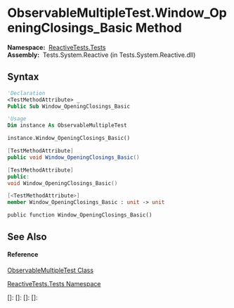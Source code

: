 # ObservableMultipleTest.Window\_OpeningClosings\_Basic Method

**Namespace:**  [ReactiveTests.Tests](ReactiveTests.Tests\ReactiveTests.Tests.md)  
**Assembly:**  Tests.System.Reactive (in Tests.System.Reactive.dll)

## Syntax

```vb
'Declaration
<TestMethodAttribute> _
Public Sub Window_OpeningClosings_Basic
```

```vb
'Usage
Dim instance As ObservableMultipleTest

instance.Window_OpeningClosings_Basic()
```

```csharp
[TestMethodAttribute]
public void Window_OpeningClosings_Basic()
```

```c++
[TestMethodAttribute]
public:
void Window_OpeningClosings_Basic()
```

```fsharp
[<TestMethodAttribute>]
member Window_OpeningClosings_Basic : unit -> unit 
```

```jscript
public function Window_OpeningClosings_Basic()
```

## See Also

#### Reference

[ObservableMultipleTest Class](ObservableMultipleTest\ObservableMultipleTest.md)

[ReactiveTests.Tests Namespace](ReactiveTests.Tests\ReactiveTests.Tests.md)

[]: 
[]: 
[]: 
[]: 